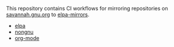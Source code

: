 This repository contains CI workflows for mirroring repositories on
[savannah.gnu.org](https://savannah.gnu.org/) to
[elpa-mirrors](https://github.com/elpa-mirrors).

- [elpa](https://github.com/elpa-mirrors/elpa)
- [nongnu](https://github.com/elpa-mirrors/nongnu)
- [org-mode](https://github.com/elpa-mirrors/org-mode)
